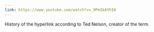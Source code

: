 ```yaml
---
link: https://www.youtube.com/watch?v=_9PmIkAYhI0
---
```

History of the hyperlink according to Ted Nelson, creator of the term.